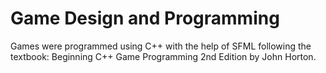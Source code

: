 # Game Design and Programming
Games were programmed using C++ with the help of SFML following the textbook: Beginning C++ Game Programming 2nd Edition by John Horton.